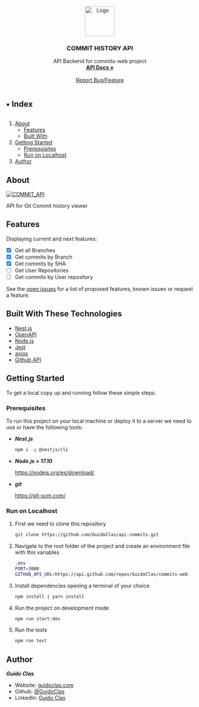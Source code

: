 
<br />
<p align="center">
  <a href="https://commits-web.vercel.app">
    <img src="https://cdn-icons-png.flaticon.com/512/25/25231.png" alt="Logo" width="80" height="80">
  </a>

  <h3 align="center">COMMIT HISTORY API</h3>

  <p align="center">
    API Backend for commits-web project
    <br />
    <a href="https://api-commits.vercel.app/api/v1/docs"><strong>API Docs »</strong></a>
    <br />
    <br />
    <a href="https://github.com/GuidoClas/commits-web/issues">Report Bug/Feature</a>
  </p>
   
</p>



<!-- Index -->
<details open="open">
  <summary><h2 style="display: inline-block">Index</h2></summary>
  <ol>
    <li>
      <a href="#about-the-project">About</a>
      <ul>
            <li><a href="#features">Features</a></li>
        <li><a href="#built-with">Built With</a></li>
      </ul>
    </li>
    <li>
      <a href="#getting-started">Getting Started</a>
      <ul>
        <li><a href="#prerequisites">Prerequisites</a></li>
        <li><a href="run-on-localhost">Run on Localhost</a></li>
      </ul>
    </li>
    <li><a href="#author">Author</a></li>
  </ol>
</details>



<!-- ABOUT THE PROJECT -->
## About

[![COMMIT_API][product-screenshot]](https://api-commits.vercel.app/api/v1/docs)

API for Git Commit history viewer

<!-- Features -->
## Features
Displaying current and next features:

- [x] Get all Branches
- [x] Get commits by Branch
- [x] Get commits by SHA
- [ ] Get User Repositories
- [ ] Get commits by User repository

See the [open issues](https://github.com/GuidoClas/api-commits/issues) for a list of proposed features, known issues or request a feature.

## Built With These Technologies

* [Nest.js](https://docs.nestjs.com/)
* [OpenAPI](https://swagger.io/specification/)
* [Node.js](https://nodejs.org/es)
* [Jest](https://jestjs.io/)
* [axios](https://axios-http.com/docs/intro)
* [Github API](https://docs.github.com/es/rest)


<!-- GETTING STARTED -->
## Getting Started

To get a local copy up and running follow these simple steps.

### Prerequisites

To run this project on your local machine or deploy it to a server we need to use or have the following tools:
* ***Nest.js***
  ```sh
  npm i -g @nestjs/cli
  ```
* ***Node.js > 17.10***

  https://nodejs.org/es/download/

* ***git*** 

  https://git-scm.com/

### Run on Localhost 

1. First we need to clone this repository
    ```sh
   git clone https://github.com/GuidoClas/api-commits.git
   ```
2. Navigate to the root folder of the project and create an environment file with this variables
    ```sh
   .env
    PORT=3000
    GITHUB_API_URL=https://api.github.com/repos/GuidoClas/commits-web
   ```
3. Install dependencies opening a terminal of your choice
    ```sh
   npm install | yarn install
   ```
4. Run the project on development mode
    ```sh
   npm run start:dev
   ```
5. Run the tests
    ```sh
   npm run test
   ```
<!-- Author -->
## Author

***Guido Clas***

* Website: [guidoclas.com](https://guidoclas.com)
*	Github: [@GuidoClas](https://github.com/GuidoClas)
*	LinkedIn: [Guido Clas](https://www.linkedin.com/in/guido-clas/)

[product-screenshot]: assets/back_swagger.png